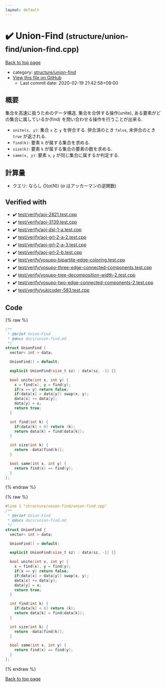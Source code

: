 ```yaml
---
layout: default
---
```


<!-- mathjax config similar to math.stackexchange -->
<script type="text/javascript" async
  src="https://cdnjs.cloudflare.com/ajax/libs/mathjax/2.7.5/MathJax.js?config=TeX-MML-AM_CHTML">
</script>
<script type="text/x-mathjax-config">
  MathJax.Hub.Config({
    TeX: { equationNumbers: { autoNumber: "AMS" }},
    tex2jax: {
      inlineMath: [ ['$','$'] ],
      processEscapes: true
    },
    "HTML-CSS": { matchFontHeight: false },
    displayAlign: "left",
    displayIndent: "2em"
  });
</script>

<script type="text/javascript" src="https://cdnjs.cloudflare.com/ajax/libs/jquery/3.4.1/jquery.min.js"></script>
<script src="https://cdn.jsdelivr.net/npm/jquery-balloon-js@1.1.2/jquery.balloon.min.js" integrity="sha256-ZEYs9VrgAeNuPvs15E39OsyOJaIkXEEt10fzxJ20+2I=" crossorigin="anonymous"></script>
<script type="text/javascript" src="../../../assets/js/copy-button.js"></script>
<link rel="stylesheet" href="../../../assets/css/copy-button.css" />


# :heavy_check_mark: Union-Find <small>(structure/union-find/union-find.cpp)</small>

<a href="../../../index.html">Back to top page</a>

* category: <a href="../../../index.html#16695eacefd17254ea5bccf40066c856">structure/union-find</a>
* <a href="{{ site.github.repository_url }}/blob/master/structure/union-find/union-find.cpp">View this file on GitHub</a>
    - Last commit date: 2020-02-19 21:42:58+09:00




## 概要

集合を高速に扱うためのデータ構造. 集合を合併する操作(unite), ある要素がどの集合に属しているか(find) を問い合わせる操作を行うことが出来る.

* `unite(x, y)`: 集合 `x` と `y` を併合する. 併合済のとき `false`, 未併合のとき `true` が返される.
* `find(k)`: 要素 `k` が属する集合を求める.
* `size(k)`: 要素 `k` が属する集合の要素の数を求める.
* `same(x, y)`: 要素 `x`, `y` が同じ集合に属するか判定する.

## 計算量

* クエリ: ならし $O(\alpha(N))$ ($\alpha$ はアッカーマンの逆関数) 


## Verified with

* :heavy_check_mark: <a href="../../../verify/test/verify/aoj-2821.test.cpp.html">test/verify/aoj-2821.test.cpp</a>
* :heavy_check_mark: <a href="../../../verify/test/verify/aoj-3139.test.cpp.html">test/verify/aoj-3139.test.cpp</a>
* :heavy_check_mark: <a href="../../../verify/test/verify/aoj-dsl-1-a.test.cpp.html">test/verify/aoj-dsl-1-a.test.cpp</a>
* :heavy_check_mark: <a href="../../../verify/test/verify/aoj-grl-2-a-2.test.cpp.html">test/verify/aoj-grl-2-a-2.test.cpp</a>
* :heavy_check_mark: <a href="../../../verify/test/verify/aoj-grl-2-a-3.test.cpp.html">test/verify/aoj-grl-2-a-3.test.cpp</a>
* :heavy_check_mark: <a href="../../../verify/test/verify/aoj-grl-2-b.test.cpp.html">test/verify/aoj-grl-2-b.test.cpp</a>
* :heavy_check_mark: <a href="../../../verify/test/verify/yosupo-bipartite-edge-coloring.test.cpp.html">test/verify/yosupo-bipartite-edge-coloring.test.cpp</a>
* :heavy_check_mark: <a href="../../../verify/test/verify/yosupo-three-edge-connected-components.test.cpp.html">test/verify/yosupo-three-edge-connected-components.test.cpp</a>
* :heavy_check_mark: <a href="../../../verify/test/verify/yosupo-tree-decomposition-width-2.test.cpp.html">test/verify/yosupo-tree-decomposition-width-2.test.cpp</a>
* :heavy_check_mark: <a href="../../../verify/test/verify/yosupo-two-edge-connected-components-2.test.cpp.html">test/verify/yosupo-two-edge-connected-components-2.test.cpp</a>
* :heavy_check_mark: <a href="../../../verify/test/verify/yukicoder-583.test.cpp.html">test/verify/yukicoder-583.test.cpp</a>


## Code

<a id="unbundled"></a>
{% raw %}
```cpp
/**
 * @brief Union-Find
 * @docs docs/union-find.md
 */
struct UnionFind {
  vector< int > data;

  UnionFind() = default;

  explicit UnionFind(size_t sz) : data(sz, -1) {}

  bool unite(int x, int y) {
    x = find(x), y = find(y);
    if(x == y) return false;
    if(data[x] > data[y]) swap(x, y);
    data[x] += data[y];
    data[y] = x;
    return true;
  }

  int find(int k) {
    if(data[k] < 0) return (k);
    return data[k] = find(data[k]);
  }

  int size(int k) {
    return -data[find(k)];
  }

  bool same(int x, int y) {
    return find(x) == find(y);
  }
};

```
{% endraw %}

<a id="bundled"></a>
{% raw %}
```cpp
#line 1 "structure/union-find/union-find.cpp"
/**
 * @brief Union-Find
 * @docs docs/union-find.md
 */
struct UnionFind {
  vector< int > data;

  UnionFind() = default;

  explicit UnionFind(size_t sz) : data(sz, -1) {}

  bool unite(int x, int y) {
    x = find(x), y = find(y);
    if(x == y) return false;
    if(data[x] > data[y]) swap(x, y);
    data[x] += data[y];
    data[y] = x;
    return true;
  }

  int find(int k) {
    if(data[k] < 0) return (k);
    return data[k] = find(data[k]);
  }

  int size(int k) {
    return -data[find(k)];
  }

  bool same(int x, int y) {
    return find(x) == find(y);
  }
};

```
{% endraw %}

<a href="../../../index.html">Back to top page</a>

